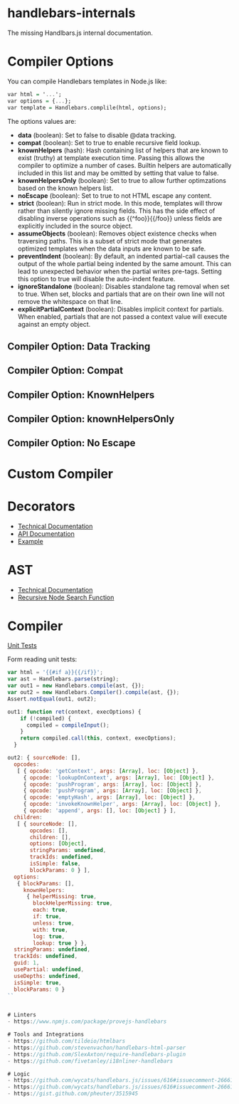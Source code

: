 # handlebars-internals

The missing Handlbars.js internal documentation.

# Compiler Options

You can compile Handlebars templates in Node.js like:
```hs
var html = '...';
var options = {...};
var template = Handlebars.complile(html, options);
```

The options values are:
- **data** (boolean): Set to false to disable @data tracking.
- **compat** (boolean): Set to true to enable recursive field lookup.
- **knownHelpers** (hash): Hash containing list of helpers that are known to exist (truthy) at template execution time. Passing this allows the compiler to optimize a number of cases. Builtin helpers are automatically included in this list and may be omitted by setting that value to false.
- **knownHelpersOnly** (boolean): Set to true to allow further optimzations based on the known helpers list.
- **noEscape** (boolean): Set to true to not HTML escape any content.
- **strict** (boolean): Run in strict mode. In this mode, templates will throw rather than silently ignore missing fields. This has the side effect of disabling inverse operations such as {{^foo}}{{/foo}} unless fields are explicitly included in the source object.
- **assumeObjects** (boolean): Removes object existence checks when traversing paths. This is a subset of strict mode that generates optimized templates when the data inputs are known to be safe.
- **preventIndent** (boolean): By default, an indented partial-call causes the output of the whole partial being indented by the same amount. This can lead to unexpected behavior when the partial writes pre-tags. Setting this option to true will disable the auto-indent feature.
- **ignoreStandalone** (boolean): Disables standalone tag removal when set to true. When set, blocks and partials that are on their own line will not remove the whitespace on that line.
- **explicitPartialContext** (boolean): Disables implicit context for partials. When enabled, partials that are not passed a context value will execute against an empty object.

## Compiler Option: Data Tracking

## Compiler Option: Compat

## Compiler Option: KnownHelpers

## Compiler Option: knownHelpersOnly

## Compiler Option: No Escape

## 

# Custom Compiler


# Decorators
- [Technical Documentation](https://github.com/wycats/handlebars.js/blob/master/docs/decorators-api.md)
- [API Documentation](https://handlebarsjs.com/reference.html)
- [Example](https://github.com/wycats/handlebars.js/blob/master/lib/handlebars/decorators/inline.js)

# AST
- [Technical Documentation](https://github.com/wycats/handlebars.js/blob/master/docs/compiler-api.md)
- [Recursive Node Search Function](https://github.com/SlexAxton/require-handlebars-plugin/blob/master/hbs.js#L224)

# Compiler
[Unit Tests](https://github.com/wycats/handlebars.js/blob/master/spec/compiler.js)

Form reading unit tests:
```js
var html = '{{#if a}}{{/if}}';
var ast = Handlebars.parse(string);
var out1 = new Handlebars.compile(ast, {});
var out2 = new Handlebars.Compiler().compile(ast, {});
Assert.notEqual(out1, out2);
```

```js
out1: function ret(context, execOptions) {
    if (!compiled) {
      compiled = compileInput();
    }
    return compiled.call(this, context, execOptions);
  }
```
```js
out2: { sourceNode: [],
  opcodes:
   [ { opcode: 'getContext', args: [Array], loc: [Object] },
     { opcode: 'lookupOnContext', args: [Array], loc: [Object] },
     { opcode: 'pushProgram', args: [Array], loc: [Object] },
     { opcode: 'pushProgram', args: [Array], loc: [Object] },
     { opcode: 'emptyHash', args: [Array], loc: [Object] },
     { opcode: 'invokeKnownHelper', args: [Array], loc: [Object] },
     { opcode: 'append', args: [], loc: [Object] } ],
  children:
   [ { sourceNode: [],
       opcodes: [],
       children: [],
       options: [Object],
       stringParams: undefined,
       trackIds: undefined,
       isSimple: false,
       blockParams: 0 } ],
  options:
   { blockParams: [],
     knownHelpers:
      { helperMissing: true,
        blockHelperMissing: true,
        each: true,
        if: true,
        unless: true,
        with: true,
        log: true,
        lookup: true } },
  stringParams: undefined,
  trackIds: undefined,
  guid: 1,
  usePartial: undefined,
  useDepths: undefined,
  isSimple: true,
  blockParams: 0 }
``


# Linters
- https://www.npmjs.com/package/provejs-handlebars

# Tools and Integrations
- https://github.com/tildeio/htmlbars
- https://github.com/stevenvachon/handlebars-html-parser
- https://github.com/SlexAxton/require-handlebars-plugin
- https://github.com/fivetanley/i18nliner-handlebars

# Logic
- https://github.com/wycats/handlebars.js/issues/616#issuecomment-26661146
- https://github.com/wycats/handlebars.js/issues/616#issuecomment-26661146
- https://gist.github.com/pheuter/3515945
